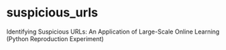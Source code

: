 # suspicious_urls
Identifying Suspicious URLs: An Application of Large-Scale Online Learning (Python Reproduction Experiment)
